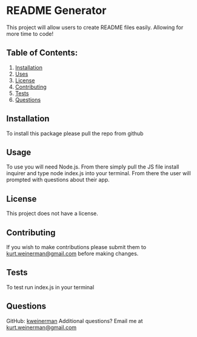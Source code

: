 # README Generator  
This project will allow users to create README files easily. Allowing for more time to code!
## Table of Contents:
1. [Installation](#installation)
2. [Uses](#uses)
3. [License](#license)
4. [Contributing](#contributing)
5. [Tests](#tests)
6. [Questions](#questions)
## Installation
To install this package please pull the repo from github
## Usage
To use you will need Node.js. From there simply pull the JS file install inquirer and type node index.js into your terminal. From there the user will prompted with questions about their app.
## License
This project does not have a license.
## Contributing
If you wish to make contributions please submit them to kurt.weinerman@gmail.com before making changes.
## Tests
To test run index.js in your terminal
## Questions
GitHub: [kweinerman](https://github.com/kweinerman)
Additional questions? Email me at kurt.weinerman@gmail.com

